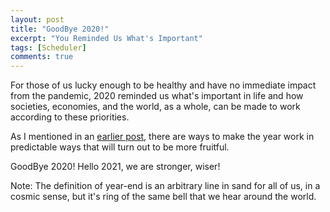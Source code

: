 ```yaml
---
layout: post
title: "GoodBye 2020!"
excerpt: "You Reminded Us What's Important"
tags: [Scheduler]
comments: true
---
```

For those of us lucky enough to be healthy and have no immediate impact from the
pandemic, 2020 reminded us what's important in life and how societies,
economies, and the world, as a whole, can be made to work according to these
priorities.

As I mentioned in an [earlier post](http://www.mycpu.org/scheduling/), there are
ways to make the year work in predictable ways that will turn out to be more
fruitful.

GoodBye 2020! Hello 2021, we are stronger, wiser!

Note: The definition of year-end is an arbitrary line in sand for all of
us, in a cosmic sense, but it's ring of the same bell that we hear around the
world.
